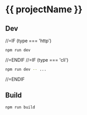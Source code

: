 # {{ projectName }}

## Dev

//=IF (type === 'http')
```bash
npm run dev
```
//=ENDIF
//=IF (type === 'cli')
```bash
npm run dev -- ...
```
//=ENDIF

## Build

```bash
npm run build
```
